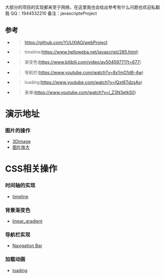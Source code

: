 大部分的项目的实现都来至于网络，在这里我也会给出参考有什么问题也欢迎私戳我
QQ：1944532210 备注：javascripteProject
## 参考
- >https://github.com/YUUXIAO/webProject
- >timeline(https://www.helloweba.net/javascript/285.html)
- >渐变色(https://www.bilibili.com/video/av50459771?t=677)
- >导航栏(https://www.youtube.com/watch?v=8x1mO1d6-4w)
- >loading(https://www.youtube.com/watch?v=lQxt6TdzsAo)
- >表单(https://www.youtube.com/watch?v=l_Z3N3etkS0)

# 演示地址
### 图片的操作
- [3Dimage](https://zpliu1126.github.io/javascripteProject/image/3Dimage/)
- [图片放大](https://zpliu1126.github.io/javascripteProject/image/album/)

# CSS相关操作
### 时间轴的实现
- [timeline](https://zpliu1126.github.io/javascripteProject/timeline/timeline/)
### 背景渐变色
- [linear_gradient](https://zpliu1126.github.io/javascripteProject/css/linear_gradient/)
### 导航栏实现
- [Navigation Bar](https://zpliu1126.github.io/javascripteProject/css/NavigationBar/)
### 加载动画
- [loading](https://zpliu1126.github.io/javascripteProject/css/loading/)

